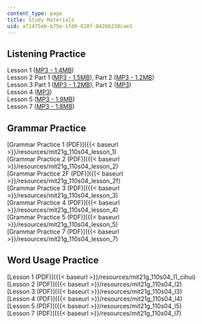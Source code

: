 ```yaml
---
content_type: page
title: Study Materials
uid: a71475eb-b75e-1fd6-628f-04266230cae1
---
```


Listening Practice
------------------

Lesson 1 ([MP3 - 1.4MB](/ans7870/21f/21f.110/s04/studymaterials/Lesson1.mp3))  
Lesson 2 Part 1 ([MP3 - 1.5MB](/ans7870/21f/21f.110/s04/studymaterials/Lesson2a.mp3)), Part 2 ([MP3 - 1.2MB](/ans7870/21f/21f.110/s04/studymaterials/Lesson2b.mp3))  
Lesson 3 Part 1 ([MP3 - 1.2MB](/ans7870/21f/21f.110/s04/studymaterials/Lesson3a.mp3)), Part 2 ([MP3](/ans7870/21f/21f.110/s04/studymaterials/Lesson3b.mp3))  
Lesson 4 ([MP3](/ans7870/21f/21f.110/s04/studymaterials/Lesson4.mp3))  
Lesson 5 ([MP3 - 1.9MB](/ans7870/21f/21f.110/s04/studymaterials/Lesson5.mp3))  
Lesson 7 ([MP3 - 1.8MB](/ans7870/21f/21f.110/s04/studymaterials/Lesson7.mp3))

Grammar Practice
----------------

[Grammar Practice 1 (PDF)]({{< baseurl >}}/resources/mit21g_110s04_lesson_1)  
[Grammar Practice 2 (PDF)]({{< baseurl >}}/resources/mit21g_110s04_lesson_2)  
[Grammar Practice 2F (PDF)]({{< baseurl >}}/resources/mit21g_110s04_lesson_2f)  
[Grammar Practice 3 (PDF)]({{< baseurl >}}/resources/mit21g_110s04_lesson_3)  
[Grammar Practice 4 (PDF)]({{< baseurl >}}/resources/mit21g_110s04_lesson_4)  
[Grammar Practice 5 (PDF)]({{< baseurl >}}/resources/mit21g_110s04_lesson_5)  
[Grammar Practice 7 (PDF)]({{< baseurl >}}/resources/mit21g_110s04_lesson_7)

Word Usage Practice
-------------------

[Lesson 1 (PDF)]({{< baseurl >}}/resources/mit21g_110s04_l1_cihui)  
[Lesson 2 (PDF)]({{< baseurl >}}/resources/mit21g_110s04_l2)  
[Lesson 3 (PDF)]({{< baseurl >}}/resources/mit21g_110s04_l3)  
[Lesson 4 (PDF)]({{< baseurl >}}/resources/mit21g_110s04_l4)  
[Lesson 5 (PDF)]({{< baseurl >}}/resources/mit21g_110s04_l5)  
[Lesson 7 (PDF)]({{< baseurl >}}/resources/mit21g_110s04_l7)